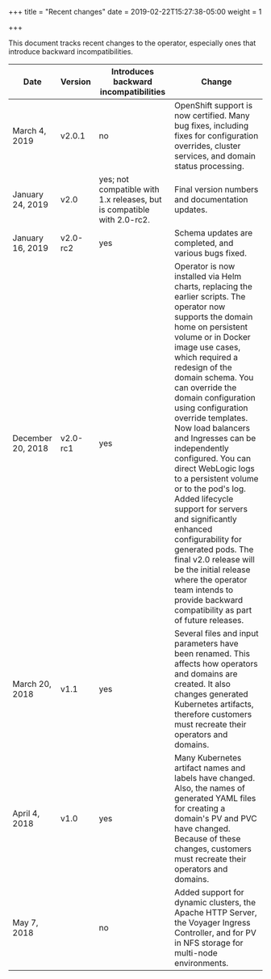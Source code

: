 +++
title = "Recent changes"
date = 2019-02-22T15:27:38-05:00
weight = 1

+++


This document tracks recent changes to the operator, especially ones that introduce backward incompatibilities.

| Date | Version | Introduces backward incompatibilities | Change |
| --- | --- | --- | --- |
| March 4, 2019 | v2.0.1 | no  | OpenShift support is now certified.  Many bug fixes, including fixes for configuration overrides, cluster services, and domain status processing.  
| January 24, 2019 | v2.0 | yes; not compatible with 1.x releases, but is compatible with 2.0-rc2. | Final version numbers and documentation updates.  
| January 16, 2019 | v2.0-rc2 | yes | Schema updates are completed, and various bugs fixed.
| December 20, 2018 | v2.0-rc1 | yes | Operator is now installed via Helm charts, replacing the earlier scripts.  The operator now supports the domain home on persistent volume or in Docker image use cases, which required a redesign of the domain schema.  You can override the domain configuration using configuration override templates.  Now load balancers and Ingresses can be independently configured.  You can direct WebLogic logs to a persistent volume or to the pod's log.  Added lifecycle support for servers and significantly enhanced configurability for generated pods.  The final v2.0 release will be the initial release where the operator team intends to provide backward compatibility as part of future releases.
| March 20, 2018 | v1.1 | yes | Several files and input parameters have been renamed.  This affects how operators and domains are created.  It also changes generated Kubernetes artifacts, therefore customers must recreate their operators and domains.
| April 4, 2018 | v1.0 | yes | Many Kubernetes artifact names and labels have changed. Also, the names of generated YAML files for creating a domain's PV and PVC have changed.  Because of these changes, customers must recreate their operators and domains.
| May 7, 2018 |   | no | Added support for dynamic clusters, the Apache HTTP Server, the Voyager Ingress Controller, and for PV in NFS storage for multi-node environments.
